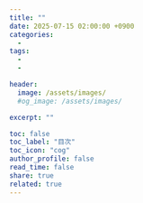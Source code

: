```yaml
---
title: ""
date: 2025-07-15 02:00:00 +0900
categories:
  -
tags:
  -
  -

header:
  image: /assets/images/
  #og_image: /assets/images/

excerpt: ""

toc: false
toc_label: "目次"
toc_icon: "cog"
author_profile: false
read_time: false
share: true
related: true
---
```


<!-- **太字**
*イタリック*
[リンク](https://example.com)
- リスト1
- リスト2
- リスト3 -->
